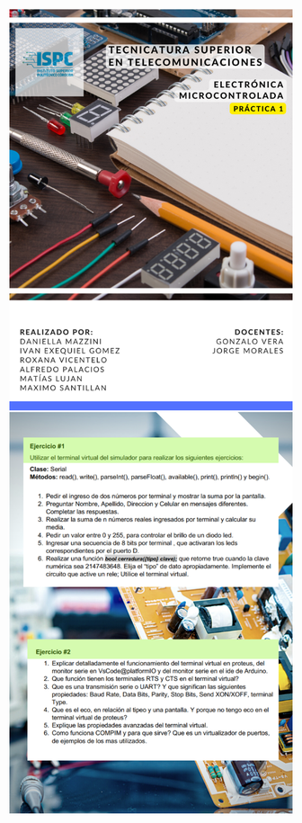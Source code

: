 ![Image text](https://github.com/EMTSTISPC/Grupo4/blob/4ede02b24da6b21033c5617ef2125bf197394ef1/PRACTICA1/P1portada.png)
![Image text](https://github.com/EMTSTISPC/Grupo4/blob/e3637443e4c04ead1ab9f3518b5c9d44351d9dec/PRACTICA1/P1ejercicios.png)
